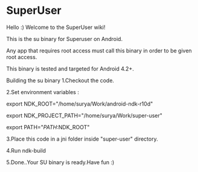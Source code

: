 # SuperUser

Hello :) Welcome to the SuperUser wiki!

This is the su binary for Superuser on Android.

Any app that requires root access must call this binary in order to be given root access.

This binary is tested and targeted for Android 4.2+.

Building the su binary
1.Checkout the code.

2.Set environment variables :

  export NDK_ROOT="/home/surya/Work/android-ndk-r10d"
  
  export NDK_PROJECT_PATH="/home/surya/Work/super-user"
  
  export PATH="$PATH:$NDK_ROOT"
  
3.Place this code in a jni folder inside "super-user" directory.

4.Run ndk-build

5.Done..Your SU binary is ready.Have fun :)

